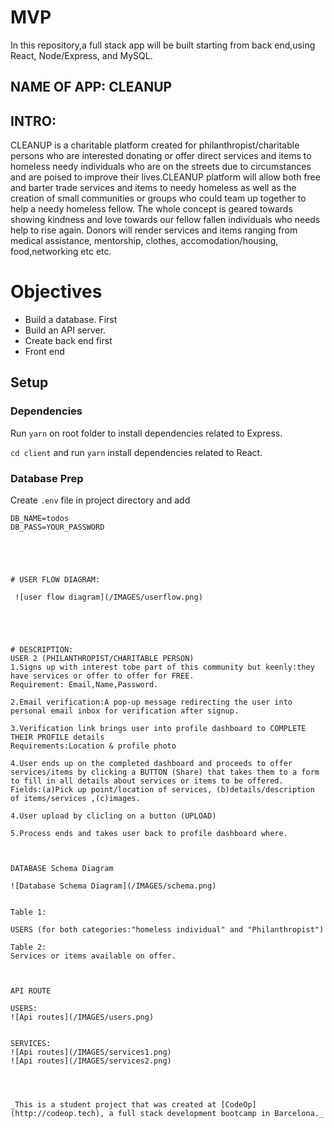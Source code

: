# MVP 

In this repository,a full stack app will be built starting from back end,using React, Node/Express, and MySQL.

## NAME OF APP: CLEANUP

## INTRO:
CLEANUP is a  charitable platform created for philanthropist/charitable persons who are interested donating  or offer direct services and items to homeless needy individuals who are on the streets due to circumstances and are poised to improve their lives.CLEANUP platform will allow both free and barter trade services and items to needy homeless as well as the creation of small communities or groups who could team up together to help a needy homeless fellow. The whole concept is geared towards showing kindness and love towards our fellow fallen individuals who needs help to rise again.
Donors will render services and items ranging from medical assistance, mentorship, clothes, accomodation/housing, food,networking etc etc.

# Objectives

- Build a database. First 
- Build an API server.
- Create back end first
- Front end

## Setup

### Dependencies

Run `yarn` on root folder to install dependencies related to Express.

`cd client` and run `yarn` install dependencies related to React.

### Database Prep

Create `.env` file in project directory and add

```
DB_NAME=todos
DB_PASS=YOUR_PASSWORD





# USER FLOW DIAGRAM:

 ![user flow diagram](/IMAGES/userflow.png)





# DESCRIPTION:
USER 2 (PHILANTHROPIST/CHARITABLE PERSON)
1.Signs up with interest tobe part of this community but keenly:they have services or offer to offer for FREE.
Requirement: Email,Name,Password.

2.Email verification:A pop-up message redirecting the user into personal email inbox for verification after signup.

3.Verification link brings user into profile dashboard to COMPLETE THEIR PROFILE details
Requirements:Location & profile photo

4.User ends up on the completed dashboard and proceeds to offer services/items by clicking a BUTTON (Share) that takes them to a form to fill in all details about services or items to be offered.
Fields:(a)Pick up point/location of services, (b)details/description of items/services ,(c)images.

4.User upload by clicling on a button (UPLOAD)

5.Process ends and takes user back to profile dashboard where.



DATABASE Schema Diagram

![Database Schema Diagram](/IMAGES/schema.png)


Table 1:

USERS (for both categories:"homeless individual" and "Philanthropist")

Table 2:
Services or items available on offer.



API ROUTE

USERS:
![Api routes](/IMAGES/users.png)


SERVICES:
![Api routes](/IMAGES/services1.png)
![Api routes](/IMAGES/services2.png)



 
_This is a student project that was created at [CodeOp](http://codeop.tech), a full stack development bootcamp in Barcelona._

